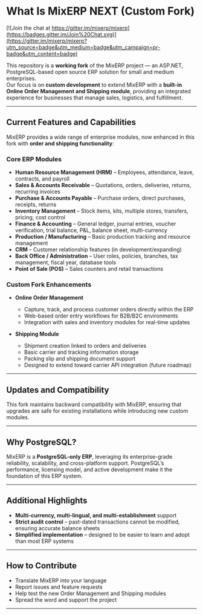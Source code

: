 # What Is MixERP NEXT (Custom Fork)

[![Join the chat at https://gitter.im/mixerp/mixerp](https://badges.gitter.im/Join%20Chat.svg)](https://gitter.im/mixerp/mixerp?utm_source=badge&utm_medium=badge&utm_campaign=pr-badge&utm_content=badge)

This repository is a **working fork** of the MixERP project — an ASP.NET, PostgreSQL-based open source ERP solution for small and medium enterprises.  
Our focus is on **custom development** to extend MixERP with a **built-in Online Order Management and Shipping module**, providing an integrated experience for businesses that manage sales, logistics, and fulfillment.

---

## Current Features and Capabilities

MixERP provides a wide range of enterprise modules, now enhanced in this fork with **order and shipping functionality**:

### Core ERP Modules
- **Human Resource Management (HRM)** – Employees, attendance, leave, contracts, and payroll
- **Sales & Accounts Receivable** – Quotations, orders, deliveries, returns, recurring invoices
- **Purchase & Accounts Payable** – Purchase orders, direct purchases, receipts, returns
- **Inventory Management** – Stock items, kits, multiple stores, transfers, pricing, cost control
- **Finance & Accounting** – General ledger, journal entries, voucher verification, trial balance, P&L, balance sheet, multi-currency
- **Production / Manufacturing** – Basic production tracking and resource management
- **CRM** – Customer relationship features (in development/expanding)
- **Back Office / Administration** – User roles, policies, branches, tax management, fiscal year, database tools
- **Point of Sale (POS)** – Sales counters and retail transactions

### Custom Fork Enhancements
- **Online Order Management**  
  - Capture, track, and process customer orders directly within the ERP  
  - Web-based order entry workflows for B2B/B2C environments  
  - Integration with sales and inventory modules for real-time updates  

- **Shipping Module**  
  - Shipment creation linked to orders and deliveries  
  - Basic carrier and tracking information storage  
  - Packing slip and shipping document support  
  - Designed to extend toward carrier API integration (future roadmap)

---

## Updates and Compatibility

This fork maintains backward compatibility with MixERP, ensuring that upgrades are safe for existing installations while introducing new custom modules.

---



## Why PostgreSQL?

MixERP is a **PostgreSQL-only ERP**, leveraging its enterprise-grade reliability, scalability, and cross-platform support. PostgreSQL’s performance, licensing model, and active development make it the foundation of this ERP system.

---

## Additional Highlights

- **Multi-currency, multi-lingual, and multi-establishment** support  
- **Strict audit control** – past-dated transactions cannot be modified, ensuring accurate balance sheets  
- **Simplified implementation** – designed to be easier to learn and adopt than most ERP systems

---


## How to Contribute

- Translate MixERP into your language  
- Report issues and feature requests  
- Help test the new Order Management and Shipping modules  
- Spread the word and support the project

---


